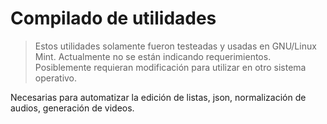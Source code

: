 # Compilado de utilidades

> Estos utilidades solamente fueron testeadas y usadas en GNU/Linux Mint. Actualmente no se están indicando requerimientos. Posiblemente requieran modificación para utilizar en otro sistema operativo.

Necesarias para automatizar la edición de listas, json, normalización de audios, generación de videos.
